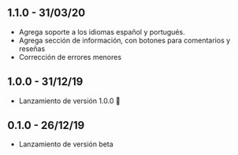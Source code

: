 ## 1.1.0 - 31/03/20

- Agrega soporte a los idiomas español y portugués.
- Agrega sección de información, con botones para comentarios y reseñas
- Corrección de errores menores

## 1.0.0 - 31/12/19

 - Lanzamiento de versión 1.0.0 🚀

## 0.1.0 - 26/12/19

 - Lanzamiento de versión beta